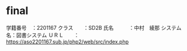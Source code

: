# final
学籍番号　：2201167
クラス　　：SD2B
氏名　　　：中村　綾那
システム名：図書システム
ＵＲＬ　　：https://aso2201167.sub.jp/php2/web/src/index.php